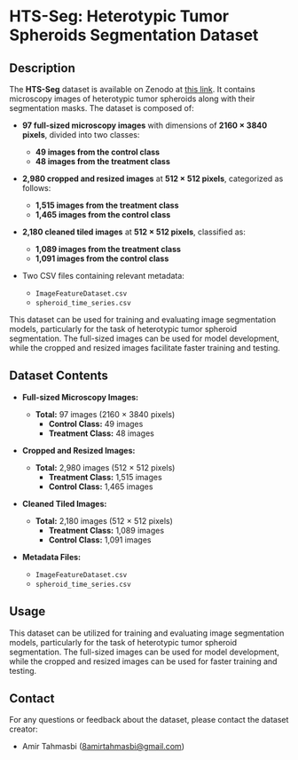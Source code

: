 # HTS-Seg: Heterotypic Tumor Spheroids Segmentation Dataset  

## Description  
The **HTS-Seg** dataset is available on Zenodo at [this link](https://doi.org/10.5281/zenodo.11542859). It contains microscopy images of heterotypic tumor spheroids along with their segmentation masks. The dataset is composed of:  

- **97 full-sized microscopy images** with dimensions of **2160 × 3840 pixels**, divided into two classes:  
  - **49 images from the control class**  
  - **48 images from the treatment class**  

- **2,980 cropped and resized images** at **512 × 512 pixels**, categorized as follows:  
  - **1,515 images from the treatment class**  
  - **1,465 images from the control class**  

- **2,180 cleaned tiled images** at **512 × 512 pixels**, classified as:  
  - **1,089 images from the treatment class**  
  - **1,091 images from the control class**  

- Two CSV files containing relevant metadata:  
  - `ImageFeatureDataset.csv`  
  - `spheroid_time_series.csv`  

This dataset can be used for training and evaluating image segmentation models, particularly for the task of heterotypic tumor spheroid segmentation. The full-sized images can be used for model development, while the cropped and resized images facilitate faster training and testing.  

## Dataset Contents  
- **Full-sized Microscopy Images:**  
  - **Total:** 97 images (2160 × 3840 pixels)  
    - **Control Class:** 49 images  
    - **Treatment Class:** 48 images  

- **Cropped and Resized Images:**  
  - **Total:** 2,980 images (512 × 512 pixels)  
    - **Treatment Class:** 1,515 images  
    - **Control Class:** 1,465 images  

- **Cleaned Tiled Images:**  
  - **Total:** 2,180 images (512 × 512 pixels)  
    - **Treatment Class:** 1,089 images  
    - **Control Class:** 1,091 images  

- **Metadata Files:**  
  - `ImageFeatureDataset.csv`  
  - `spheroid_time_series.csv`  

## Usage  
This dataset can be utilized for training and evaluating image segmentation models, particularly for the task of heterotypic tumor spheroid segmentation. The full-sized images can be used for model development, while the cropped and resized images can be used for faster training and testing.  

## Contact  
For any questions or feedback about the dataset, please contact the dataset creator:  
- Amir Tahmasbi (8amirtahmasbi@gmail.com)
